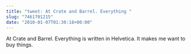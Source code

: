 ```yaml
---
title: "tweet: At Crate and Barrel. Everything "
slug: "7461701215"
date: "2010-01-07T01:30:18+00:00"
---
```

At Crate and Barrel. Everything is written in Helvetica. It makes me want to buy things.